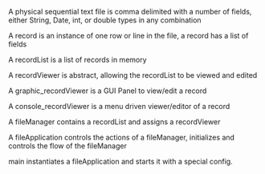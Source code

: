 A physical sequential text file is comma delimited with a number of fields, either String, Date, int, or double types 
in any combination

A record is an instance of one row or line in the file, a record has a list of fields 

A recordList is a list of records in memory 

A recordViewer is abstract, allowing the recordList to be viewed and edited 

A graphic_recordViewer is a GUI Panel to view/edit a record

A console_recordViewer is a menu driven viewer/editor of a record

A fileManager contains a recordList and assigns a recordViewer

A fileApplication controls the actions of a fileManager, initializes and controls the flow of the fileManager

main instantiates a fileApplication and starts it with a special config. 
